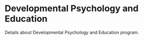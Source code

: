 # Developmental Psychology and Education

Details about Developmental Psychology and Education program.
